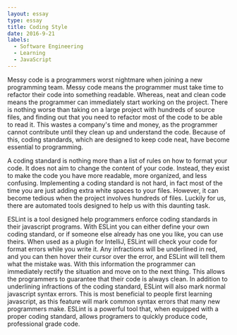 ```yaml
---
layout: essay
type: essay
title: Coding Style
date: 2016-9-21
labels:
  - Software Engineering
  - Learning
  - JavaScript
---
```


Messy code is a programmers worst nightmare when joining a new programming team. Messy code means the programmer must take time to refactor their code into something readable. Whereas, neat and clean code means the programmer can immediately start working on the project. There is nothing worse than taking on a large project with hundreds of source files, and finding out that you need to refactor most of the code to be able to read it. This wastes a company's time and money, as the programmer cannot contribute until they clean up and understand the code. Because of this, coding standards, which are designed to keep code neat, have become essential to programming.

A coding standard is nothing more than a list of rules on how to format your code. It does not aim to change the content of your code. Instead, they exist to make the code you have more readable, more organized, and less confusing. Implementing a coding standard is not hard, in fact most of the time you are just adding extra white spaces to your files. However, it can become tedious when the project involves hundreds of files. Luckily for us, there are automated tools designed to help us with this daunting task.

ESLint is a tool designed help programmers enforce coding standards in their javascript programs. With ESLint you can either define your own coding standard, or if someone else already has one you like, you can use theirs. When used as a plugin for IntelliJ, ESLint will check your code for format errors while you write it. Any infractions will be underlined in red, and you can then hover their cursor over the error, and ESLint will tell them what the mistake was. With this information the programmer can immediately rectify the situation and move on to the next thing. This allows the programmers to guarantee that their code is always clean. In addition to underlining infractions of the coding standard, ESLint will also mark normal javascript syntax errors. This is most beneficial to people first learning javascript, as this feature will mark common syntax errors that many new programmers make. ESLint is a powerful tool that, when equipped with a proper coding standard, allows programers to quickly produce code, professional grade code.
